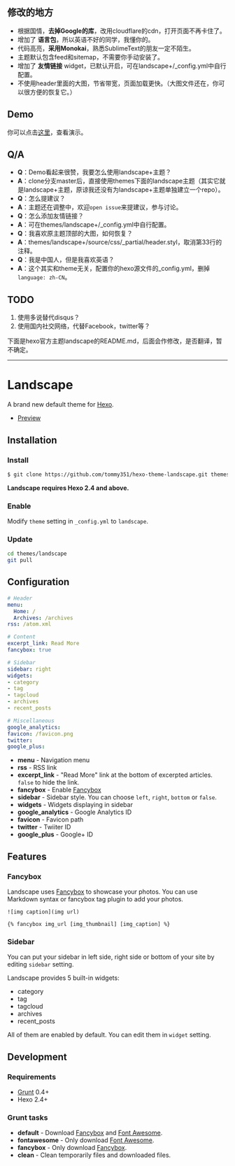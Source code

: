 ## 修改的地方
- 根据国情，**去掉Google的库**，改用cloudflare的cdn，打开页面不再卡住了。
- 增加了 **语言包**，所以英语不好的同学，我懂你的。
- 代码高亮，**采用Monokai**，熟悉SublimeText的朋友一定不陌生。
- 主题默认包含feed和sitemap，不需要你手动安装了。
- 增加了 **友情链接** widget，已默认开启，可在landscape+/_config.yml中自行配置。
- 不使用header里面的大图，节省带宽，页面加载更快。（大图文件还在，你可以很方便的恢复它。）

## Demo
你可以点击[这里](http://reqianduan.com/)，查看演示。

## Q/A
- **Q**：Demo看起来很赞，我要怎么使用landscape+主题？
- **A**：clone分支master后，直接使用themes下面的landscape主题（其实它就是landscape+主题，原谅我还没有为landscape+主题单独建立一个repo）。
- **Q**：怎么提建议？
- **A**：主题还在调整中，欢迎`open issue`来提建议，参与讨论。
- **Q**：怎么添加友情链接？
- **A**：可在themes/landscape+/_config.yml中自行配置。
- **Q**：我喜欢原主题顶部的大图，如何恢复？
- **A**：themes/landscape+/source/css/_partial/header.styl，取消第33行的注释。
- **Q**：我是中国人，但是我喜欢英语？
- **A**：这个其实和theme无关，配置你的hexo源文件的_config.yml，删掉`language: zh-CN`。

## TODO
1. 使用多说替代disqus？
2. 使用国内社交网络，代替Facebook，twitter等？

下面是hexo官方主题landscape的README.md，后面会作修改，是否翻译，暂不确定。

---

# Landscape

A brand new default theme for [Hexo].

- [Preview](http://hexo.io/hexo-theme-landscape/)

## Installation

### Install

``` bash
$ git clone https://github.com/tommy351/hexo-theme-landscape.git themes/landscape
```

**Landscape requires Hexo 2.4 and above.**

### Enable

Modify `theme` setting in `_config.yml` to `landscape`.

### Update

``` bash
cd themes/landscape
git pull
```

## Configuration

``` yml
# Header
menu:
  Home: /
  Archives: /archives
rss: /atom.xml

# Content
excerpt_link: Read More
fancybox: true

# Sidebar
sidebar: right
widgets:
- category
- tag
- tagcloud
- archives
- recent_posts

# Miscellaneous
google_analytics:
favicon: /favicon.png
twitter:
google_plus:
```

- **menu** - Navigation menu
- **rss** - RSS link
- **excerpt_link** - "Read More" link at the bottom of excerpted articles. `false` to hide the link.
- **fancybox** - Enable [Fancybox]
- **sidebar** - Sidebar style. You can choose `left`, `right`, `bottom` or `false`.
- **widgets** - Widgets displaying in sidebar
- **google_analytics** - Google Analytics ID
- **favicon** - Favicon path
- **twitter** - Twiiter ID
- **google_plus** - Google+ ID

## Features

### Fancybox

Landscape uses [Fancybox] to showcase your photos. You can use Markdown syntax or fancybox tag plugin to add your photos.

```
![img caption](img url)

{% fancybox img_url [img_thumbnail] [img_caption] %}
```

### Sidebar

You can put your sidebar in left side, right side or bottom of your site by editing `sidebar` setting.

Landscape provides 5 built-in widgets:

- category
- tag
- tagcloud
- archives
- recent_posts

All of them are enabled by default. You can edit them in `widget` setting.

## Development

### Requirements

- [Grunt] 0.4+
- Hexo 2.4+

### Grunt tasks

- **default** - Download [Fancybox] and [Font Awesome].
- **fontawesome** - Only download [Font Awesome].
- **fancybox** - Only download [Fancybox].
- **clean** - Clean temporarily files and downloaded files.

[Hexo]: http://zespia.tw/hexo/
[Fancybox]: http://fancyapps.com/fancybox/
[Font Awesome]: http://fontawesome.io/
[Grunt]: http://gruntjs.com/
